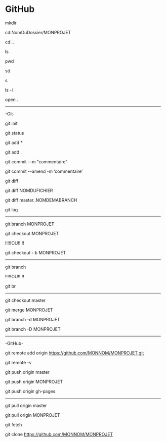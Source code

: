 # GitHub

mkdir

cd NomDuDossier/MONPROJET

cd ..

ls

pwd

stt

s

ls -l

open .

****************

-Git-

git init

git status

git add *

git add .

git commit --m "commentaire"

git commit --amend -m ‘commentaire’

git diff

git diff NOMDUFICHIER

git diff master..NOMDEMABRANCH

git log

--------------------------

git branch MONPROJET

git checkout MONPROJET

!!!!!OU!!!!!

git checkout  - b MONPROJET

--------------------------

git branch

!!!!!OU!!!!!

git br

--------------------------

git checkout master

git merge MONPROJET

git branch -d MONPROJET

git branch -D MONPROJET

****************

-GitHub-

git remote add origin https://github.com/MONNOM/MONPROJET.git

git remote -v

git push origin master

git push origin MONPROJET

git push origin gh-pages

--------------------------

git pull origin master

git pull origin MONPROJET

git fetch

git clone https://github.com/MONNOM/MONPROJET
